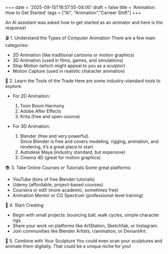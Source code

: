 +++
date = '2025-09-15T16:57:55-04:00'
draft = false
title = 'Animation: How to Get Started'
tags = ["AI", "Animation","Carreer Shift"]
+++

An AI assistant was asked how to get started as an animator and here is the response!

🎬 1. Understand the Types of Computer Animation
There are a few main categories:

- 2D Animation (like traditional cartoons or motion graphics)
- 3D Animation (used in films, games, and simulations)
- Stop Motion (which might appeal to you as a sculptor)
- Motion Capture (used in realistic character animation)

🧰 2. Learn the Tools of the Trade
Here are some industry-standard tools to explore:

- For 2D Animation:
    1. Toon Boom Harmony
    1. Adobe After Effects
    1. Krita (free and open-source)

- For 3D Animation:
    1. Blender (free and very powerful).  
    Since Blender is free and covers modeling, rigging, animation, and rendering, it’s a great place to start.
    1. Autodesk Maya (industry standard, but expensive)
    1. Cinema 4D (great for motion graphics)
        

📚 3. Take Online Courses or Tutorials
Some great platforms:
- YouTube (tons of free Blender tutorials)
- Udemy (affordable, project-based courses)
- Coursera or edX (more academic, sometimes free)
- Animation Mentor or CG Spectrum (professional-level training)

🎨 4. Start Creating
+ Begin with small projects: bouncing ball, walk cycles, simple character rigs.
+ Share your work on platforms like ArtStation, Sketchfab, or Instagram.
+ Join communities like Blender Artists, r/animation, or DeviantArt.

🔁 5. Combine with Your Sculpture
You could even scan your sculptures and animate them digitally. That could be a unique niche for you!





